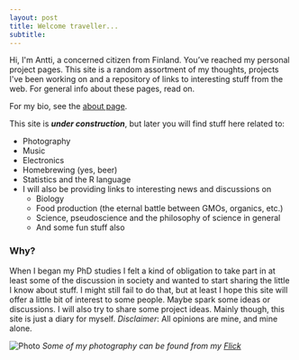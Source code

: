 ```yaml
---
layout: post
title: Welcome traveller...
subtitle:
---
```

Hi, I'm Antti, a concerned citizen from Finland. You’ve reached my personal project pages. This site is a random assortment of my thoughts, projects I've been working on and a repository of links to interesting stuff from the web. For general info about these pages, read on.

For my bio, see the [about page](http://anttitenkanen.github.io/aboutme/).

This site is ***under construction***, but later you will find stuff here related to:

- Photography
- Music
- Electronics
- Homebrewing (yes, beer)
- Statistics and the R language
- I will also be providing links to interesting news and discussions on
   - Biology
   - Food production (the eternal battle between GMOs, organics, etc.)
   - Science, pseudoscience and the philosophy of science in general
   - And some fun stuff also

### Why?

When I began my PhD studies I felt a kind of obligation to take part in at least some of the discussion in society and wanted to start sharing the little I know about stuff. I might still fail to do that, but at least I hope this site will offer a little bit of interest to some people. Maybe spark some ideas or discussions. I will also try to share some project ideas. Mainly though, this site is just a diary for myself.
_Disclaimer_: All opinions are mine, and mine alone.

![Photo](https://farm6.staticflickr.com/5450/9491168124_5f771846e4_k.jpg)
_Some of my photography can be found from my [Flick](https://www.flickr.com/photos/gambina)_
